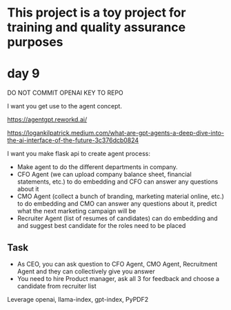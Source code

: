 # This project is a toy project for training and quality assurance purposes

# day 9

DO NOT COMMIT OPENAI KEY TO REPO

I want you get use to the agent concept.

https://agentgpt.reworkd.ai/

https://logankilpatrick.medium.com/what-are-gpt-agents-a-deep-dive-into-the-ai-interface-of-the-future-3c376dcb0824

I want you make flask api to create agent process:

- Make agent to do the different departments in company.
- CFO Agent (we can upload company balance sheet, financial statements, etc.) to do embedding and CFO can answer any questions about it
- CMO Agent (collect a bunch of branding, marketing material online, etc.) to do embedding and CMO can answer any questions about it, predict what the next marketing campaign will be
- Recruiter Agent (list of resumes of candidates) can do embedding and and suggest best candidate for the roles need to be placed

## Task

- As CEO, you can ask question to CFO Agent, CMO Agent, Recruitment Agent and they can collectively give you answer
- You need to hire Product manager, ask all 3 for feedback and choose a candidate from recruiter list

Leverage openai, llama-index, gpt-index, PyPDF2
